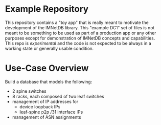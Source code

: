 # Example Repository

This repository contains a "toy app" that is really meant to motivate the development
of the IMNetDB library.  This "example DC1" set of files is not meant to be something to 
be used as part of a production app or any other purposes except for demonstration of
IMNetDB concepts and capabilities.  This repo is *experimental* and the code is not expected 
to be always in a working state or generally usable condition. 

# Use-Case Overview

Build a database that models the following:
   - 2 spine switches
   - 8 racks, each composed of two leaf switches
   - management of IP addresses for
      * device loopback IPs
      * leaf-spine p2p /31 interface IPs
   - management of ASN assignments
   
